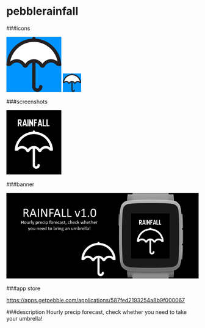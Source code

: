 # pebblerainfall
###icons

![icon-144.png](/assets/icon-144.png)
![icon-48.png](/assets/icon-48.png)

###screenshots

![basalt.png](/assets/basalt.png)

###banner

![banner.png](/assets/banner.png)

###app store

https://apps.getpebble.com/applications/587fed2193254a8b9f000067

###description
Hourly precip forecast, check whether you need to take your umbrella!
